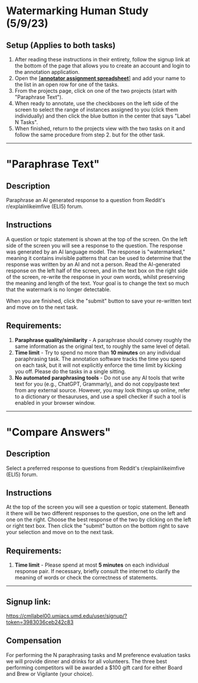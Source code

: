 # Watermarking Human Study (5/9/23)

## Setup (Applies to both tasks)

1. After reading these instructions in their entirety, follow the signup link at the bottom of the page that allows you to create an account and login to the annotation application.
2. Open the [[**annotator assignment spreadsheet**]](https://docs.google.com/spreadsheets/d/1Csvr-PK0Sk5r7KHLsOJGF61CVAQIAJjWrTbUTyf7Bfg/edit?usp=sharing) and add your name to the list in an open row for one of the tasks.
3. From the projects page, click on one of the two projects (start with "Paraphrase Text").
4. When ready to annotate, use the checkboxes on the left side of the screen to select the range of instances assigned to you (click them individually) and then click the blue button in the center that says
"Label N Tasks". 
5. When finished, return to the projects view with the two tasks on it and follow the same procedure from step 2. but for the other task.

---

# "Paraphrase Text"

## Description

Paraphrase an AI generated response to a question from Reddit's r/explainlikeimfive (ELI5) forum.

## Instructions

A question or topic statement is shown at the top of the screen. On the left side of the screen you will see a response to the question.  The response was generated by an AI language model. The response is "watermarked," meaning it contains invisible patterns that can be used to determine that the response was written by an AI and not a person. Read the AI-generated response on the left half of the screen, and in the text box on the right side of the screen, re-write the response in your own words, whilst preserving the meaning and length of the text. Your goal is to change the text so much that the watermark is no longer detectable.

When you are finished, click the "submit" button to save your re-written text and move on to the next task.

## Requirements:

1. **Paraphrase quality/similarity** - A paraphrase should convey roughly the same information as the original text, to roughly the same level of detail.  
2. **Time limit** - Try to spend no more than **10 minutes** on any individual paraphrasing task. The annotation software tracks the time you spend on each task, but it will not explicitly enforce the time limit by kicking you off.
Please do the tasks in a single sitting. 
3. **No automated paraphrasing tools** - Do not use any AI tools that write text for you (e.g., ChatGPT, Grammarly), and do not copy/paste text from any external source. However, you may look things up online, refer to a dictionary or thesauruses, and use a spell checker if such a tool is enabled in your browser window. 

---

# "Compare Answers"

## Description

Select a preferred response to questions from Reddit's r/explainlikeimfive (ELI5) forum.

## Instructions

At the top of the screen you will see a question or topic statement.  Beneath it there will be two different responses to the question, one on the left and one on the right.  Choose the best response of the two by clicking on the left or right text box. Then click the "submit" button on the bottom right to save your selection and move on to the next task.

## Requirements:

1. **Time limit** - Please spend at most **5 minutes** on each individual response pair. If necessary, briefly consult the internet to clarify the meaning of words or check the correctness of statements.

---

## Signup link: 

https://cmllabel00.umiacs.umd.edu/user/signup/?token=3983036ceb242c83


## Compensation

For performing the N paraphrasing tasks and M preference evaluation tasks we will provide dinner and drinks for all volunteers. The three best performing competitors will be awarded a $100 gift card for either Board and Brew or Vigilante (your choice).

